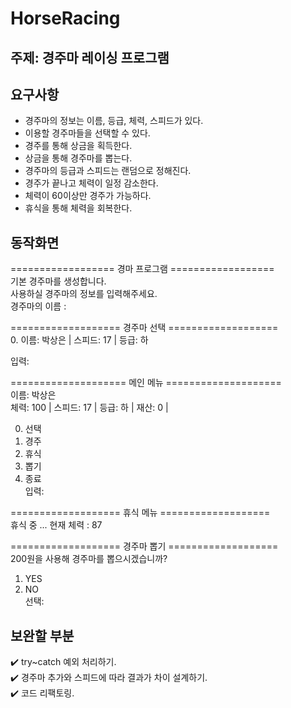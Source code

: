 # HorseRacing

## 주제: 경주마 레이싱 프로그램

## 요구사항
* 경주마의 정보는 이름, 등급, 체력, 스피드가 있다.        
* 이용할 경주마들을 선택할 수 있다.              
* 경주를 통해 상금을 획득한다.            
* 상금을 통해 경주마를 뽑는다.           
* 경주마의 등급과 스피드는 랜덤으로 정해진다.            
* 경주가 끝나고 체력이 일정 감소한다.           
* 체력이 60이상만 경주가 가능하다.          
* 휴식을 통해 체력을 회복한다.             

## 동작화면
================== 경마 프로그램 ==================<br/>
기본 경주마를 생성합니다.<br/>
사용하실 경주마의 정보를 입력해주세요.<br/>
경주마의 이름 : <br/>

=================== 경주마 선택 ===================<br/>
 0. 이름: 박상은   	| 스피드: 17 | 등급: 하<br/>

입력: <br/>

==================== 메인 메뉴 ====================<br/>
이름: 박상은   	 <br/>
체력: 100 | 스피드: 17 | 등급: 하 | 재산: 0 |  <br/>

0. 선택<br/>
1. 경주<br/>
2. 휴식<br/>
3. 뽑기<br/>
4. 종료<br/>
입력: <br/>

=================== 휴식 메뉴 ===================<br/>
휴식 중 ... 현재 체력 : 87<br/>

=================== 경주마 뽑기 ===================<br/>
200원을 사용해 경주마를 뽑으시겠습니까?<br/>
1. YES <br/>
2. NO <br/>
선택: <br/>

## 보완할 부분
✔️ try~catch 예외 처리하기.                         
✔️ 경주마 추가와 스피드에 따라 결과가 차이 설계하기.                         
✔️ 코드 리팩토링.        


